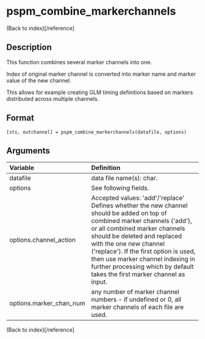 # pspm_combine_markerchannels
(Back to index)[/reference]
## Description
This function combines several marker channels into one.

Index of original marker channel is converted into marker name and marker value of the new channel.

This allows for example creating GLM timing definitions based on markers distributed across multiple channels.

## Format
`[sts, outchannel] = pspm_combine_markerchannels(datafile, options)`

## Arguments
| Variable | Definition |
|:--|:--|
| datafile | data file name(s): char. |
| options | See following fields. |
| options.channel_action | Accepted values: 'add'/'replace' Defines whether the new channel should be added on top of combined marker channels ('add'), or all combined marker channels should be deleted and replaced with the one new channel ('replace'). If the first option is used, then use marker channel indexing in further processing which by default takes the first marker channel as input. |
| options.marker_chan_num | any number of marker channel numbers - if undefined or 0, all marker channels of each file are used. |
(Back to index)[/reference]
